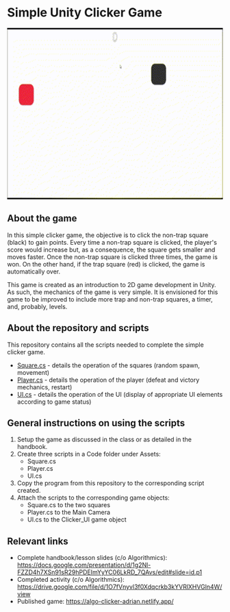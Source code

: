 # Simple Unity Clicker Game

<p align='center'>
  <img src="https://github.com/ajgquional/algo-unity-clickergame/blob/b78c4d22a742a66f72523e9be247fa999bcba689/Algo-Unity-Simple-Clicker-Game.gif" width=650 height=400/>
</p>

## About the game

In this simple clicker game, the objective is to click the non-trap square (black) to gain points. Every time a non-trap square is clicked, the player's score would increase but, as a consequence, the square gets smaller and moves faster. Once the non-trap square is clicked three times, the game is won. On the other hand, if the trap square (red) is clicked, the game is automatically over.

This game is created as an introduction to 2D game development in Unity. As such, the mechanics of the game is very simple. It is envisioned for this game to be improved to include more trap and non-trap squares, a timer, and, probably, levels.

## About the repository and scripts

This repository contains all the scripts needed to complete the simple clicker game. 
* <a href="https://github.com/ajgquional/algo-unity-clickergame/blob/main/Square.cs">Square.cs</a> - details the operation of the squares (random spawn, movement)
* <a href="https://github.com/ajgquional/algo-unity-clickergame/blob/main/Player.cs">Player.cs</a> - details the operation of the player (defeat and victory mechanics, restart)
* <a href="https://github.com/ajgquional/algo-unity-clickergame/blob/main/UI.cs">UI.cs</a> - details the operation of the UI (display of appropriate UI elements according to game status)

## General instructions on using the scripts
1. Setup the game as discussed in the class or as detailed in the handbook.
2. Create three scripts in a Code folder under Assets:
   * Square.cs
   * Player.cs
   * UI.cs
4. Copy the program from this repository to the corresponding script created.
5. Attach the scripts to the corresponding game objects:
   * Square.cs to the two squares
   * Player.cs to the Main Camera
   * UI.cs to the Clicker_UI game object

## Relevant links
* Complete handbook/lesson slides (c/o Algorithmics): https://docs.google.com/presentation/d/1g2Nl-FZZD4h7XSn91sR29hPDEImYyYC06LkRD_7QAvs/edit#slide=id.p1
* Completed activity (c/o Algorithmics): https://drive.google.com/file/d/1O7fVnyvl3f0Xdqcrkb3kYVRlXHVGln4W/view
* Published game: https://algo-clicker-adrian.netlify.app/

